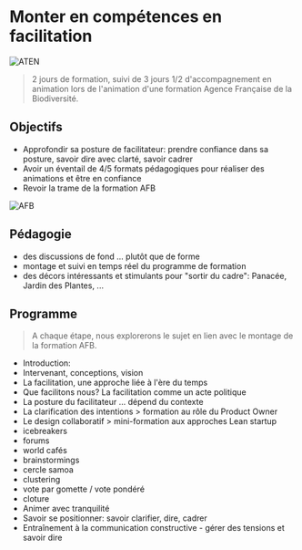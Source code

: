 # Monter en compétences en facilitation

![ATEN](http://www.mediaterra.fr/newsletter/images/stories/logo_aten_nouveau3.jpg)

> 2 jours de formation, suivi de 3 jours 1/2 d'accompagnement en animation lors de l'animation d'une formation Agence Française de la Biodiversité. 

## Objectifs

* Approfondir sa posture de facilitateur: prendre confiance dans sa posture, savoir dire avec clarté, savoir cadrer
* Avoir un éventail de 4/5 formats pédagogiques pour réaliser des animations et être en confiance
* Revoir la trame de la formation AFB

![AFB](http://agence-francaise-biodiversite.fr/sites/default/files/logo-biodiv.png)

## Pédagogie

* des discussions de fond ... plutôt que de forme 
* montage et suivi en temps réel du programme de formation
* des décors intéressants et stimulants pour "sortir du cadre": Panacée, Jardin des Plantes, ... 

## Programme

> A chaque étape, nous explorerons le sujet en lien avec le montage de la formation AFB.

* Introduction: 
 * Intervenant, conceptions, vision
 * La facilitation, une approche liée à l'ère du temps 
 * Que facilitons nous? La facilitation comme un acte politique
* La posture du facilitateur ... dépend du contexte
 * La clarification des intentions > formation au rôle du Product Owner
 * Le design collaboratif > mini-formation aux approches Lean startup 
  * icebreakers
  * forums
  * world cafés
  * brainstormings
  * cercle samoa
  * clustering
  * vote par gomette / vote pondéré
  * cloture 
* Animer avec tranquilité 
 * Savoir se positionner: savoir clarifier, dire, cadrer
 * Entraînement à la communication constructive - gérer des tensions et savoir dire

